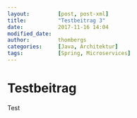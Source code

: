```yaml
---
layout:         [post, post-xml]              
title:          "Testbeitrag 3"
date:           2017-11-16 14:04
modified_date: 
author:         thombergs 
categories:     [Java, Architektur]
tags:           [Spring, Microservices]
---
```

# Testbeitrag
Test 
